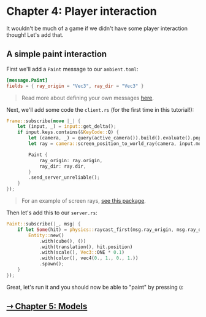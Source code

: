 # Chapter 4: Player interaction

It wouldn't be much of a game if we didn't have some player interaction though! Let's add that.

## A simple paint interaction

First we'll add a `Paint` message to our `ambient.toml`:

```toml
[message.Paint]
fields = { ray_origin = "Vec3", ray_dir = "Vec3" }
```

> Read more about defining your own messages [here](../../reference/messages.md).

Next, we'll add some code the `client.rs` (for the first time in this tutorial!):

```rust
Frame::subscribe(move |_| {
    let (input, _) = input::get_delta();
    if input.keys.contains(&KeyCode::Q) {
        let (camera, _) = query(active_camera()).build().evaluate().pop().unwrap();
        let ray = camera::screen_position_to_world_ray(camera, input.mouse_position);

        Paint {
            ray_origin: ray.origin,
            ray_dir: ray.dir,
        }
        .send_server_unreliable();
    }
});
```

> For an example of screen rays, [see this package](https://github.com/AmbientRun/Ambient/tree/main/guest/rust/examples/intermediate/screen_ray).

Then let's add this to our `server.rs`:

```rust
Paint::subscribe(|_, msg| {
    if let Some(hit) = physics::raycast_first(msg.ray_origin, msg.ray_dir) {
        Entity::new()
            .with(cube(), ())
            .with(translation(), hit.position)
            .with(scale(), Vec3::ONE * 0.1)
            .with(color(), vec4(0., 1., 0., 1.))
            .spawn();
    }
});
```

Great, let's run it and you should now be able to "paint" by pressing `Q`:


## [ ⇾ Chapter 5: Models](./5_models.md)
